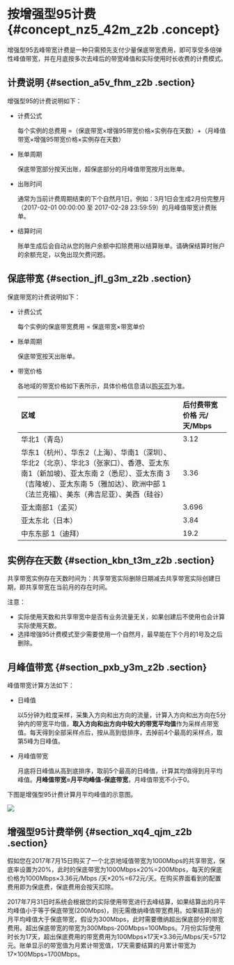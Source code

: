 # 按增强型95计费 {#concept_nz5_42m_z2b .concept}

增强型95去峰带宽计费是一种只需预先支付少量保底带宽费用，即可享受多倍弹性峰值带宽，并在月底按多次去峰后的带宽峰值和实际使用时长收费的计费模式。

## 计费说明 {#section_a5v_fhm_z2b .section}

增强型95的计费说明如下：

-   计费公式

    每个实例的总费用 =（保底带宽×增强95带宽价格×实例存在天数）+（月峰值带宽×增强95带宽价格×实例存在天数）

-   账单周期

    保底带宽部分按天出账，超保底部分的月峰值带宽按月出账单。

-   出账时间

    通常为当前计费周期结束的下个自然月1日。例如：3月1日会生成2月份完整月（2017-02-01 00:00:00 至 2017-02-28 23:59:59）的月峰值带宽计费账单。

-   结算时间

    账单生成后会自动从您的账户余额中扣除费用以结算账单。请确保结算时账户的余额充足，以免出现欠费问题。


## 保底带宽 {#section_jfl_g3m_z2b .section}

保底带宽的计费说明如下：

-   计费公式

    每个实例的保底带宽费用 = 保底带宽×带宽单价

-   账单周期

    保底带宽按天出账单。

-   带宽价格

    各地域的带宽价格如下表所示，具体价格信息请以[购买页](https://common-buy.aliyun.com/?spm=5176.11451019.0.0.227ff9df1WQZo8&commodityCode=cbwp#/buy)为准。

    |区域|后付费带宽价格 元/天/Mbps|
    |:-|:---------------|
    |华北1（青岛）|3.12|
    |华东1（杭州）、华东2（上海）、华南1（深圳）、华北2（北京）、华北3（张家口）、香港、亚太东南1（新加坡\)、亚太东南 2（悉尼）、亚太东南 3（吉隆坡）、亚太东南 5（雅加达）、欧洲中部 1（法兰克福）、美东（弗吉尼亚）、美西（硅谷）|3.36|
    |亚太南部1（孟买）|3.696|
    |亚太东北（日本）|3.84|
    |中东东部 1（迪拜）|19.2|


## 实例存在天数 {#section_kbn_t3m_z2b .section}

共享带宽实例存在天数时间为：共享带宽实际删除日期减去共享带宽实际创建日期，即共享带宽在当前月的存在时间。

注意：

-   实际使用天数和共享带宽中是否有业务流量无关，如果创建后不使用也会计算实际使用天数。
-   选择增强95计费模式至少需要使用一个自然月，最早能在下个月的1号及之后删除。

## 月峰值带宽 {#section_pxb_y3m_z2b .section}

峰值带宽计算方法如下：

-   日峰值

    以5分钟为粒度采样，采集入方向和出方向的流量，计算入方向和出方向在5分钟内的带宽平均值，**取入方向和出方向中较大的带宽平均值**作为采样点带宽值。每天得到全部采样点后，按从高到低排序，去掉前4个最高的采样点，取第5峰为日峰值。

-   月峰值带宽

    月底将日峰值从高到底排序，取前5个最高的日峰值，计算其均值得到月平均峰值。**月峰值带宽=月平均峰值-保底带宽**，月峰值带宽不小于0。


下图是增强型95计费计算月平均峰值的示意图。

![](http://static-aliyun-doc.oss-cn-hangzhou.aliyuncs.com/assets/img/19067/156580049711142_zh-CN.png)

## 增强型95计费举例 {#section_xq4_qjm_z2b .section}

假如您在2017年7月15日购买了一个北京地域值带宽为1000Mbps的共享带宽，保底率设置为20%，此时的保底带宽为1000Mbps×20%=200Mbps，每天的保底价格为1000Mbps×3.36元/Mbps /天×20%=672元/天。在购买界面看到的配置费用即为保底费，保底费用会按天扣除。

2017年7月31日时系统会根据您的实际使用带宽进行去峰结算，如果结算出的月平均峰值小于等于保底带宽\(200Mbps\)，则无需缴纳峰值带宽费用。如果结算出的月平均峰值大于保底带宽，假设为300Mbps，此时需要缴纳超出保底部分的带宽费用。超出保底带宽的带宽为300Mbps-200Mbps=100Mbps。7月份实际使用时长为17天，超出保底费用的带宽费用为100Mbps×17天×3.36元/Mbps/天=5712元。账单显示的带宽值为月累计带宽值，17天需要结算的月累计带宽为17×100Mbps=1700Mbps。

